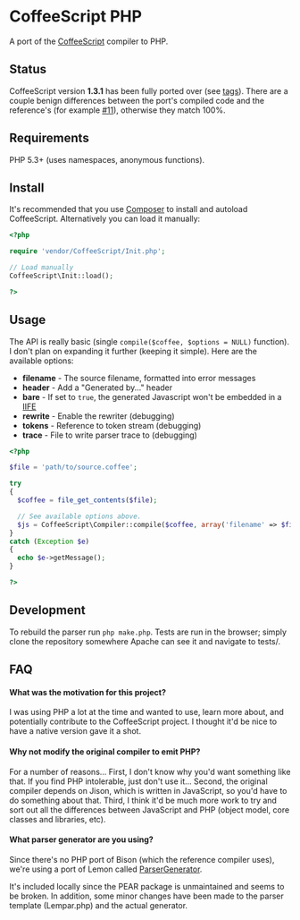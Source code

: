 # CoffeeScript PHP

A port of the [CoffeeScript](http://jashkenas.github.com/coffee-script/)
compiler to PHP.

## Status

CoffeeScript version **1.3.1** has been fully ported over (see
[tags](http://github.com/alxlit/coffeescript-php/tags)). There are a couple
benign differences between the port's compiled code and the reference's (for
example [#11](https://github.com/alxlit/coffeescript-php/issues/11)), otherwise
they match 100%.

## Requirements

PHP 5.3+ (uses namespaces, anonymous functions).

## Install

It's recommended that you use [Composer](http://getcomposer.org) to install
and autoload CoffeeScript. Alternatively you can load it manually:

```php
<?php

require 'vendor/CoffeeScript/Init.php';

// Load manually
CoffeeScript\Init::load();

?>
```

## Usage

The API is really basic (single `compile($coffee, $options = NULL)` function).
I don't plan on expanding it further (keeping it simple). Here are the available
options:

  * **filename** - The source filename, formatted into error messages
  * **header** - Add a "Generated by..." header
  * **bare** - If set to ```true```, the generated Javascript won't be embedded in a [IIFE](http://benalman.com/news/2010/11/immediately-invoked-function-expression/)
  * **rewrite** - Enable the rewriter (debugging)
  * **tokens** - Reference to token stream (debugging)
  * **trace** - File to write parser trace to (debugging)

```php
<?php

$file = 'path/to/source.coffee';

try
{
  $coffee = file_get_contents($file);

  // See available options above.
  $js = CoffeeScript\Compiler::compile($coffee, array('filename' => $file));
}
catch (Exception $e)
{
  echo $e->getMessage();
}

?>
```

## Development

To rebuild the parser run `php make.php`. Tests are run in the browser; simply
clone the repository somewhere Apache can see it and navigate to tests/.

## FAQ

#### What was the motivation for this project?

I was using PHP a lot at the time and wanted to use, learn more about, and
potentially contribute to the CoffeeScript project. I thought it'd be nice to
have a native version gave it a shot.

#### Why not modify the original compiler to emit PHP?

For a number of reasons... First, I don't know why you'd want something like
that. If you find PHP intolerable, just don't use it... Second, the original
compiler depends on Jison, which is written in JavaScript, so you'd have to do
something about that. Third, I think it'd be much more work to try and sort out
all the differences between JavaScript and PHP (object model, core classes
and libraries, etc).

#### What parser generator are you using?

Since there's no PHP port of Bison (which the reference compiler uses), we're
using a port of Lemon called [ParserGenerator](http://pear.php.net/package/PHP_ParserGenerator).

It's included locally since the PEAR package is unmaintained and seems to be
broken. In addition, some minor changes have been made to the parser template 
(Lempar.php) and the actual generator.

